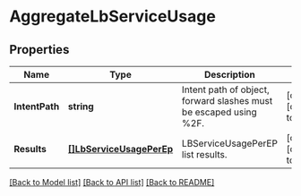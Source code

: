 # AggregateLbServiceUsage

## Properties
Name | Type | Description | Notes
------------ | ------------- | ------------- | -------------
**IntentPath** | **string** | Intent path of object, forward slashes must be escaped using %2F.  | [optional] [default to null]
**Results** | [**[]LbServiceUsagePerEp**](LBServiceUsagePerEP.md) | LBServiceUsagePerEP list results. | [optional] [default to null]

[[Back to Model list]](../README.md#documentation-for-models) [[Back to API list]](../README.md#documentation-for-api-endpoints) [[Back to README]](../README.md)

